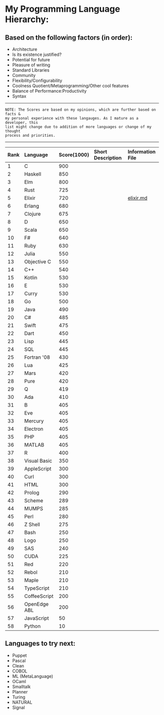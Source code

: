 # My Programming Language Hierarchy:

## Based on the following factors (in order):
  - Architecture
  - Is its existence justified?
  - Potential for future
  - Pleasure of writing
  - Standard Libraries
  - Community
  - Flexibility/Configurability
  - Coolness Quotient/Metaprogramming/Other cool features
  - Balance of Performance:Productivity
  - Syntax

------------------------------------------------------------------------------

    NOTE: The Scores are based on my opinions, which are further based on facts &
    my personal experience with these langauges. As I mature as a developer, this
    list might change due to addition of more languages or change of my thought
    process and priorities.

------------------------------------------------------------------------------


|Rank  | Language        | Score(1000) | Short Description                    | Information File                                                                                                            |
|:-----|:----------------|:------------|:-------------------------------------|:----------------------------------------------------------------------------------------------------------------------------|
|1     | C               | 900         |                                      |                                                                                                                             |
|2     | Haskell         | 850         |                                      |                                                                                                                             |
|3     | Elm             | 800         |                                      |                                                                                                                             |
|4     | Rust            | 725         |                                      |                                                                                                                             |
|5     | Elixir          | 720         |                                      | [elixir.md](https://github.com/aditya7iyengar/my_programming_language_hierarchy/blob/master/description/elixir.md)          |
|6     | Erlang          | 680         |                                      |                                                                                                                             |
|7     | Clojure         | 675         |                                      |                                                                                                                             |
|8     | D               | 650         |                                      |                                                                                                                             |
|9     | Scala           | 650         |                                      |                                                                                                                             |
|10    | F#              | 640         |                                      |                                                                                                                             |
|11    | Ruby            | 630         |                                      |                                                                                                                             |
|12    | Julia           | 550         |                                      |                                                                                                                             |
|13    | Objective C     | 550         |                                      |                                                                                                                             |
|14    | C++             | 540         |                                      |                                                                                                                             |
|15    | Kotlin          | 530         |                                      |                                                                                                                             |
|16    | E               | 530         |                                      |                                                                                                                             |
|17    | Curry           | 530         |                                      |                                                                                                                             |
|18    | Go              | 500         |                                      |                                                                                                                             |
|19    | Java            | 490         |                                      |                                                                                                                             |
|20    | C#              | 485         |                                      |                                                                                                                             |
|21    | Swift           | 475         |                                      |                                                                                                                             |
|22    | Dart            | 450         |                                      |                                                                                                                             |
|23    | Lisp            | 445         |                                      |                                                                                                                             |
|24    | SQL             | 445         |                                      |                                                                                                                             |
|25    | Fortran '08     | 430         |                                      |                                                                                                                             |
|26    | Lua             | 425         |                                      |                                                                                                                             |
|27    | Mars            | 420         |                                      |                                                                                                                             |
|28    | Pure            | 420         |                                      |                                                                                                                             |
|29    | Q               | 419         |                                      |                                                                                                                             |
|30    | Ada             | 410         |                                      |                                                                                                                             |
|31    | B               | 405         |                                      |                                                                                                                             |
|32    | Eve             | 405         |                                      |                                                                                                                             |
|33    | Mercury         | 405         |                                      |                                                                                                                             |
|34    | Electron        | 405         |                                      |                                                                                                                             |
|35    | PHP             | 405         |                                      |                                                                                                                             |
|36    | MATLAB          | 405         |                                      |                                                                                                                             |
|37    | R               | 400         |                                      |                                                                                                                             |
|38    | Visual Basic    | 350         |                                      |                                                                                                                             |
|39    | AppleScript     | 300         |                                      |                                                                                                                             |
|40    | Curl            | 300         |                                      |                                                                                                                             |
|41    | HTML            | 300         |                                      |                                                                                                                             |
|42    | Prolog          | 290         |                                      |                                                                                                                             |
|43    | Scheme          | 289         |                                      |                                                                                                                             |
|44    | MUMPS           | 285         |                                      |                                                                                                                             |
|45    | Perl            | 280         |                                      |                                                                                                                             |
|46    | Z Shell         | 275         |                                      |                                                                                                                             |
|47    | Bash            | 250         |                                      |                                                                                                                             |
|48    | Logo            | 250         |                                      |                                                                                                                             |
|49    | SAS             | 240         |                                      |                                                                                                                             |
|50    | CUDA            | 225         |                                      |                                                                                                                             |
|51    | Red             | 220         |                                      |                                                                                                                             |
|52    | Rebol           | 210         |                                      |                                                                                                                             |
|53    | Maple           | 210         |                                      |                                                                                                                             |
|54    | TypeScript      | 210         |                                      |                                                                                                                             |
|55    | CoffeeScript    | 200         |                                      |                                                                                                                             |
|56    | OpenEdge ABL    | 200         |                                      |                                                                                                                             |
|57    | JavaScript      | 50          |                                      |                                                                                                                             |
|58    | Python          | 10          |                                      |                                                                                                                             |


## Languages to try next:

- Puppet
- Pascal
- Clean
- COBOL
- ML (MetaLanguage)
- OCaml
- Smalltalk
- Planner
- Turing
- NATURAL
- Signal
